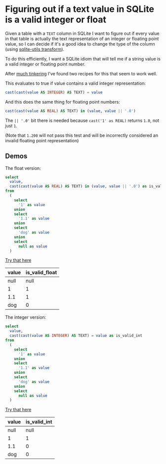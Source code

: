 # Figuring out if a text value in SQLite is a valid integer or float

Given a table with a `TEXT` column in SQLite I want to figure out if every value in that table is actually the text representation of an integer or floating point value, so I can decide if it's a good idea to change the type of the column (using [sqlite-utils transform](https://sqlite-utils.readthedocs.io/en/stable/python-api.html#transforming-a-table)).

To do this efficiently, I want a SQLite idiom that will tell me if a string value is a valid integer or floating point number.

After [much tinkering](https://github.com/simonw/sqlite-utils/issues/179) I've found two recipes for this that seem to work well.

This evaluates to true if value contains a valid integer representation:
```sql
cast(cast(value AS INTEGER) AS TEXT) = value
```
And this does the same thing for floating point numbers:
```sql
cast(cast(value AS REAL) AS TEXT) in (value, value || '.0')
```
The `|| '.0'` bit there is needed because `cast('1' as REAL)` returns `1.0`, not just `1`.

(Note that `1.200` will not pass this test and will be incorrectly considered an invalid floating point representation)

## Demos

The float version:

```sql
select
  value,
  cast(cast(value AS REAL) AS TEXT) in (value, value || '.0') as is_valid_float
from
  (
    select
      '1' as value
    union
    select
      '1.1' as value
    union
    select
      'dog' as value
    union
    select
      null as value
  )
```
[Try that here](https://latest.datasette.io/fixtures?sql=select%0D%0A++value%2C%0D%0A++cast%28cast%28value+AS+REAL%29+AS+TEXT%29+in+%28value%2C+value+%7C%7C+%27.0%27%29+as+is_valid_float%0D%0Afrom%0D%0A++%28%0D%0A++++select%0D%0A++++++%271%27+as+value%0D%0A++++union%0D%0A++++select%0D%0A++++++%271.1%27+as+value%0D%0A++++union%0D%0A++++select%0D%0A++++++%27dog%27+as+value%0D%0A++++union%0D%0A++++select%0D%0A++++++null+as+value%0D%0A++%29)

| value | is_valid_float |
| ----- | -------------- |
| null  | null           |
| 1     | 1              |
| 1.1   | 1              |
| dog   | 0              |

The integer version:
```sql
select
  value,
  cast(cast(value AS INTEGER) AS TEXT) = value as is_valid_int
from
  (
    select
      '1' as value
    union
    select
      '1.1' as value
    union
    select
      'dog' as value
    union
    select
      null as value
  )
```
[Try that here](https://latest.datasette.io/fixtures?sql=select%0D%0A++value%2C%0D%0A++cast%28cast%28value+AS+INTEGER%29+AS+TEXT%29+%3D+value+as+is_valid_int%0D%0Afrom%0D%0A++%28%0D%0A++++select%0D%0A++++++%271%27+as+value%0D%0A++++union%0D%0A++++select%0D%0A++++++%271.1%27+as+value%0D%0A++++union%0D%0A++++select%0D%0A++++++%27dog%27+as+value%0D%0A++++union%0D%0A++++select%0D%0A++++++null+as+value%0D%0A++%29)

| value | is_valid_int |
| ----- | ------------ |
| null  | null         |
| 1     | 1            |
| 1.1   | 0            |
| dog   | 0            |

